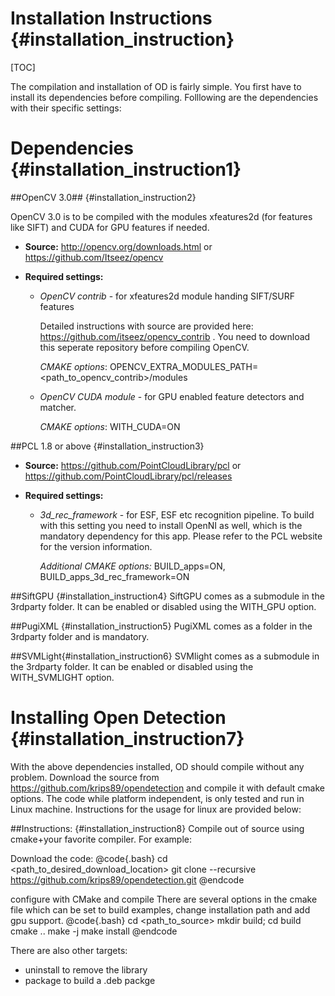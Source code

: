 
Installation Instructions {#installation_instruction} 
=========================

 [TOC]
 
The compilation and installation of OD is fairly simple. You first have to install its dependencies before compiling. Folllowing are the dependencies with their specific settings:


Dependencies {#installation_instruction1}
============


##OpenCV 3.0## {#installation_instruction2}

OpenCV 3.0 is to be compiled with the modules xfeatures2d (for features like SIFT) and CUDA for GPU features if needed.
    
- **Source:** http://opencv.org/downloads.html or https://github.com/Itseez/opencv              
    
- **Required settings:**

    - *OpenCV contrib* - for xfeatures2d module handing SIFT/SURF features
        
        Detailed instructions with source are provided here: https://github.com/itseez/opencv_contrib . You need to download this seperate repository before compiling OpenCV.
                
        *CMAKE options*: OPENCV_EXTRA_MODULES_PATH=\<path_to_opencv_contrib\>/modules
                                              
    - *OpenCV CUDA module* - for GPU enabled feature detectors and matcher.
             
        *CMAKE options*: WITH_CUDA=ON       


##PCL 1.8 or above {#installation_instruction3}   
    
- **Source:** https://github.com/PointCloudLibrary/pcl or https://github.com/PointCloudLibrary/pcl/releases

- **Required settings:**

  * *3d_rec_framework* - for ESF, ESF etc recognition pipeline. To build with this setting you need to install OpenNI as well, which is the mandatory dependency for this app. Please refer to the PCL website for the version information. 
  
      *Additional CMAKE options:* BUILD_apps=ON, BUILD_apps_3d_rec_framework=ON
  

##SiftGPU {#installation_instruction4}
SiftGPU comes as a submodule in the 3rdparty folder. It can be enabled or disabled using the WITH_GPU option.

##PugiXML {#installation_instruction5}
PugiXML comes as a folder in the 3rdparty folder and is mandatory. 

##SVMLight{#installation_instruction6}
SVMlight comes as a submodule in the 3rdparty folder. It can be enabled or disabled using the WITH_SVMLIGHT option.


Installing Open Detection {#installation_instruction7}
====

With the above dependencies installed, OD should compile without any problem. Download the source from https://github.com/krips89/opendetection and compile it with default cmake options. The code while platform independent, is only tested and run in Linux machine. Instructions for the usage for linux are provided below: 

##Instructions: {#installation_instruction8}
Compile out of source using cmake+your favorite compiler. For example:

Download the code: 
@code{.bash}
cd <path_to_desired_download_location>
git clone --recursive https://github.com/krips89/opendetection.git
@endcode

configure with CMake and compile
There are several options in the cmake file which can be set to build examples, change installation path and add gpu support.
@code{.bash}
cd <path_to_source>
mkdir build; 
cd build
cmake ..
make -j
make install
@endcode

There are also other targets:
* uninstall to remove the library 
* package to build a .deb packge




  